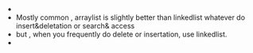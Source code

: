 -
- Mostly common ,  arraylist is slightly better than linkedlist whatever do insert&deletation or search& access
- but , when you frequently do delete or insertation, use linkedlist.
-